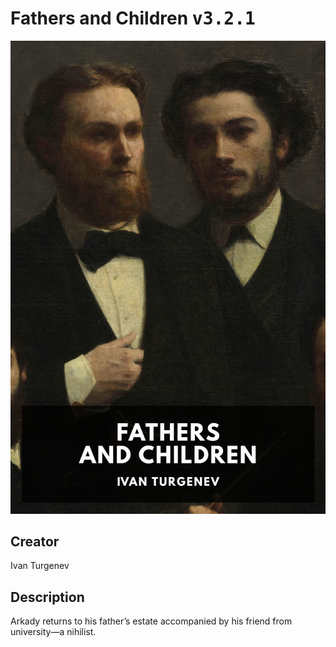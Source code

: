 
# Fathers and Children <kbd>v3.2.1</kbd>

<center>
  <img src="./cover-1024.jpg"/>
</center>

## Creator
Ivan Turgenev

## Description
Arkady returns to his father’s estate accompanied by his friend from university—a nihilist.

